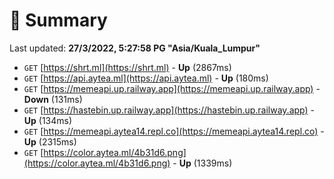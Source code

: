# 📖 Summary
Last updated: **27/3/2022, 5:27:58 PG "Asia/Kuala_Lumpur"**

- `GET` [https://shrt.ml](https://shrt.ml) - **Up** (2867ms)
- `GET` [https://api.aytea.ml](https://api.aytea.ml) - **Up** (180ms)
- `GET` [https://memeapi.up.railway.app](https://memeapi.up.railway.app) - **Down** (131ms)
- `GET` [https://hastebin.up.railway.app](https://hastebin.up.railway.app) - **Up** (134ms)
- `GET` [https://memeapi.aytea14.repl.co](https://memeapi.aytea14.repl.co) - **Up** (2315ms)
- `GET` [https://color.aytea.ml/4b31d6.png](https://color.aytea.ml/4b31d6.png) - **Up** (1339ms)
